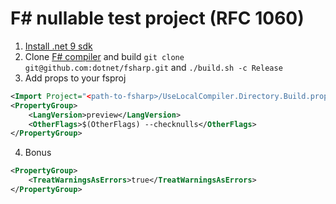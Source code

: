 # F# nullable test project (RFC 1060)

1. [Install .net 9 sdk](https://dotnet.microsoft.com/en-us/download/dotnet/9.0)
2. Clone [F# compiler](https://github.com/dotnet/fsharp) and build
`git clone git@github.com:dotnet/fsharp.git` and `./build.sh -c Release`
3. Add props to your fsproj
```xml
<Import Project="<path-to-fsharp>/UseLocalCompiler.Directory.Build.props"/>
<PropertyGroup>
    <LangVersion>preview</LangVersion>
    <OtherFlags>$(OtherFlags) --checknulls</OtherFlags>
</PropertyGroup>
```
4. Bonus
```xml
<PropertyGroup>
    <TreatWarningsAsErrors>true</TreatWarningsAsErrors>
</PropertyGroup>
```
